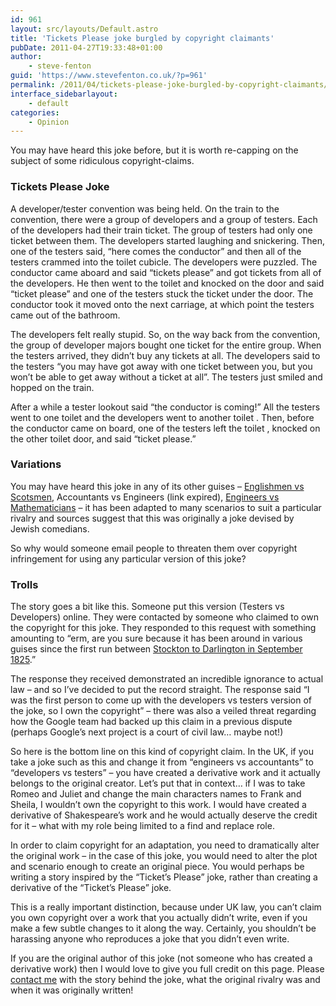 ```yaml
---
id: 961
layout: src/layouts/Default.astro
title: 'Tickets Please joke burgled by copyright claimants'
pubDate: 2011-04-27T19:33:48+01:00
author:
    - steve-fenton
guid: 'https://www.stevefenton.co.uk/?p=961'
permalink: /2011/04/tickets-please-joke-burgled-by-copyright-claimants/
interface_sidebarlayout:
    - default
categories:
    - Opinion
---
```


You may have heard this joke before, but it is worth re-capping on the subject of some ridiculous copyright-claims.

### Tickets Please Joke

A developer/tester convention was being held. On the train to the convention, there were a group of developers and a group of testers. Each of the developers had their train ticket. The group of testers had only one ticket between them. The developers started laughing and snickering. Then, one of the testers said, “here comes the conductor” and then all of the testers crammed into the toilet cubicle. The developers were puzzled. The conductor came aboard and said “tickets please” and got tickets from all of the developers. He then went to the toilet and knocked on the door and said “ticket please” and one of the testers stuck the ticket under the door. The conductor took it moved onto the next carriage, at which point the testers came out of the bathroom.

The developers felt really stupid. So, on the way back from the convention, the group of developer majors bought one ticket for the entire group. When the testers arrived, they didn’t buy any tickets at all. The developers said to the testers “you may have got away with one ticket between you, but you won’t be able to get away without a ticket at all”. The testers just smiled and hopped on the train.

After a while a tester lookout said “the conductor is coming!” All the testers went to one toilet and the developers went to another toilet . Then, before the conductor came on board, one of the testers left the toilet , knocked on the other toilet door, and said “ticket please.”

### Variations

You may have heard this joke in any of its other guises – [Englishmen vs Scotsmen](https://hubpages.com/literature/British-Humor-Reflects-the-Best-of-English-Culture), Accountants vs Engineers (link expired), [Engineers vs Mathematicians](http://www.grahamnasby.com/misc/engineering_jokes.shtml) – it has been adapted to many scenarios to suit a particular rivalry and sources suggest that this was originally a joke devised by Jewish comedians.

So why would someone email people to threaten them over copyright infringement for using any particular version of this joke?

### Trolls

The story goes a bit like this. Someone put this version (Testers vs Developers) online. They were contacted by someone who claimed to own the copyright for this joke. They responded to this request with something amounting to “erm, are you sure because it has been around in various guises since the first run between [Stockton to Darlington in September 1825](http://www.bbc.co.uk/tees/features/railway/railway.shtml).”

The response they received demonstrated an incredible ignorance to actual law – and so I’ve decided to put the record straight. The response said “I was the first person to come up with the developers vs testers version of the joke, so I own the copyright” – there was also a veiled threat regarding how the Google team had backed up this claim in a previous dispute (perhaps Google’s next project is a court of civil law… maybe not!)

So here is the bottom line on this kind of copyright claim. In the UK, if you take a joke such as this and change it from “engineers vs accountants” to “developers vs testers” – you have created a derivative work and it actually belongs to the original creator. Let’s put that in context… if I was to take Romeo and Juliet and change the main characters names to Frank and Sheila, I wouldn’t own the copyright to this work. I would have created a derivative of Shakespeare’s work and he would actually deserve the credit for it – what with my role being limited to a find and replace role.

In order to claim copyright for an adaptation, you need to dramatically alter the original work – in the case of this joke, you would need to alter the plot and scenario enough to create an original piece. You would perhaps be writing a story inspired by the “Ticket’s Please” joke, rather than creating a derivative of the “Ticket’s Please” joke.

This is a really important distinction, because under UK law, you can’t claim you own copyright over a work that you actually didn’t write, even if you make a few subtle changes to it along the way. Certainly, you shouldn’t be harassing anyone who reproduces a joke that you didn’t even write.

If you are the original author of this joke (not someone who has created a derivative work) then I would love to give you full credit on this page. Please [contact me](https://www.stevefenton.co.uk/contact) with the story behind the joke, what the original rivalry was and when it was originally written!
